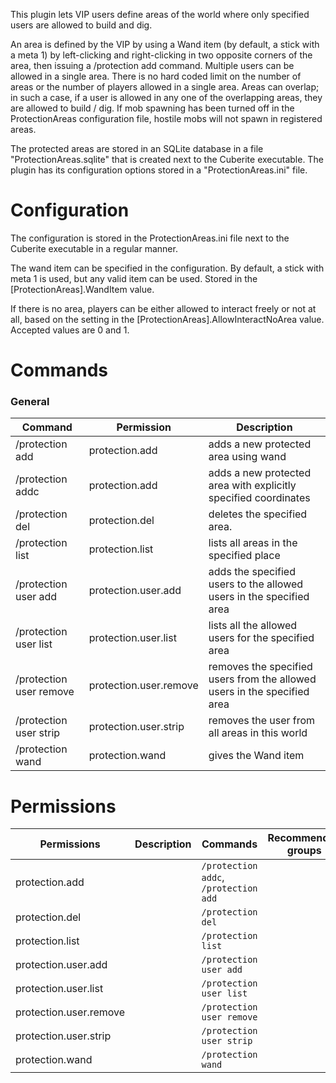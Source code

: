 This plugin lets VIP users define areas of the world where only specified users are allowed to build and dig.

An area is defined by the VIP by using a Wand item (by default, a stick with a meta 1) by left-clicking and right-clicking in two opposite corners of the area, then issuing a /protection add command. Multiple users can be allowed in a single area. There is no hard coded limit on the number of areas or the number of players allowed in a single area. Areas can overlap; in such a case, if a user is allowed in any one of the overlapping areas, they are allowed to build / dig. If mob spawning has been turned off in the ProtectionAreas configuration file, hostile mobs will not spawn in registered areas.

The protected areas are stored in an SQLite database in a file "ProtectionAreas.sqlite" that is created next to the Cuberite executable. The plugin has its configuration options stored in a "ProtectionAreas.ini" file.

# Configuration
The configuration is stored in the ProtectionAreas.ini file next to the Cuberite executable in a regular manner.

The wand item can be specified in the configuration. By default, a stick with meta 1 is used, but any valid item can be used. Stored in the [ProtectionAreas].WandItem value.

If there is no area, players can be either allowed to interact freely or not at all, based on the setting in the [ProtectionAreas].AllowInteractNoArea value. Accepted values are 0 and 1. 			

# Commands

### General
| Command | Permission | Description |
| ------- | ---------- | ----------- |
|/protection add | protection.add | adds a new protected area using wand|
|/protection addc | protection.add | adds a new protected area with explicitly specified coordinates|
|/protection del | protection.del | deletes the specified area.|
|/protection list | protection.list | lists all areas in the specified place|
|/protection user add | protection.user.add | adds the specified users to the allowed users in the specified area|
|/protection user list | protection.user.list | lists all the allowed users for the specified area|
|/protection user remove | protection.user.remove | removes the specified users from the allowed users in the specified area|
|/protection user strip | protection.user.strip | removes the user from all areas in this world|
|/protection wand | protection.wand | gives the Wand item|



# Permissions
| Permissions | Description | Commands | Recommended groups |
| ----------- | ----------- | -------- | ------------------ |
| protection.add |  | `/protection addc`, `/protection add` |  |
| protection.del |  | `/protection del` |  |
| protection.list |  | `/protection list` |  |
| protection.user.add |  | `/protection user add` |  |
| protection.user.list |  | `/protection user list` |  |
| protection.user.remove |  | `/protection user remove` |  |
| protection.user.strip |  | `/protection user strip` |  |
| protection.wand |  | `/protection wand` |  |
